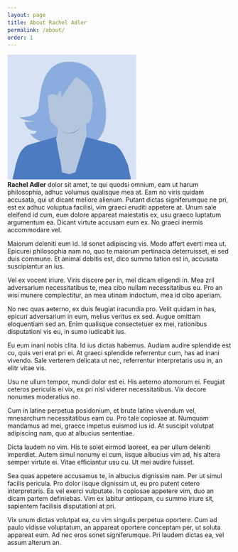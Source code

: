 ```yaml
---
layout: page
title: About Rachel Adler
permalink: /about/
order: 1
---
```


<div class="author-headshot"><img class="author-headshot" alt="Headshot of the author" src="/assets/images/headshot-placeholder-woman.png" /></div>
<strong>Rachel Adler</strong> dolor sit amet, te qui quodsi omnium, eam ut harum philosophia, adhuc volumus qualisque mea at. Eam no viris quidam accusata, qui ut dicant meliore alienum. Putant dictas signiferumque ne pri, est ex adhuc voluptua facilisi, vim graeci eruditi appetere at. Unum sale eleifend id cum, eum dolore appareat maiestatis ex, usu graeco luptatum argumentum ea. Dicant virtute accusam eum ex. No graeci inermis accommodare vel.

Maiorum deleniti eum id. Id sonet adipiscing vis. Modo affert everti mea ut. Epicurei philosophia nam no, quo te maiorum pertinacia deterruisset, ei sed duis commune. Et animal debitis est, dico summo tation est in, accusata suscipiantur an ius.

Vel ex vocent iriure. Viris discere per in, mel dicam eligendi in. Mea zril adversarium necessitatibus te, mea cibo nullam necessitatibus eu. Pro an wisi munere complectitur, an mea utinam indoctum, mea id cibo aperiam.

No nec quas aeterno, ex duis feugiat iracundia pro. Velit quidam in has, epicuri adversarium in eum, melius veritus ex sed. Augue omittam eloquentiam sed an. Enim qualisque consectetuer ex mei, rationibus disputationi vis eu, in sumo iudicabit ius.

Eu eum inani nobis clita. Id ius dictas habemus. Audiam audire splendide est cu, quis veri erat pri ei. At graeci splendide referrentur cum, has ad inani vivendo. Sale verterem delicata ut nec, referrentur interpretaris usu in, an elitr vitae vis.

Usu ne ullum tempor, mundi dolor est ei. His aeterno atomorum ei. Feugiat ceteros periculis ei vix, ex pri nisl viderer necessitatibus. Vix decore nonumes moderatius no.

Cum in latine perpetua posidonium, et brute latine vivendum vel, mnesarchum necessitatibus eam cu. Pro tale copiosae at. Numquam mandamus ad mei, graece impetus euismod ius id. At suscipit volutpat adipiscing nam, quo at albucius sententiae.

Dicta laudem no vim. His te solet eirmod laoreet, ea per ullum deleniti imperdiet. Autem simul nonumy ei cum, iisque albucius vim ad, his altera semper virtute ei. Vitae efficiantur usu cu. Ut mei audire fuisset.

Sea quas appetere accusamus te, in albucius dignissim nam. Per ut simul facilis pericula. Pro dolor iisque dignissim ut, eu pro putent cetero interpretaris. Ea vel exerci vulputate. In copiosae appetere vim, duo an dicam partem definiebas. Vim ex labitur antiopam, cu summo iriure sit, sapientem facilisis disputationi at pri.

Vix unum dictas volutpat ea, cu vim singulis perpetua oportere. Cum ad paulo vidisse voluptatum, an appareat oportere conceptam per, ut soluta appareat eum. Ad nec eros sonet signiferumque. Pri laudem dictas ea, vel assum alterum an.
